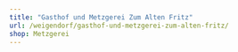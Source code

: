 ```yaml
---
title: "Gasthof und Metzgerei Zum Alten Fritz"
url: /weigendorf/gasthof-und-metzgerei-zum-alten-fritz/
shop: Metzgerei
---
```

